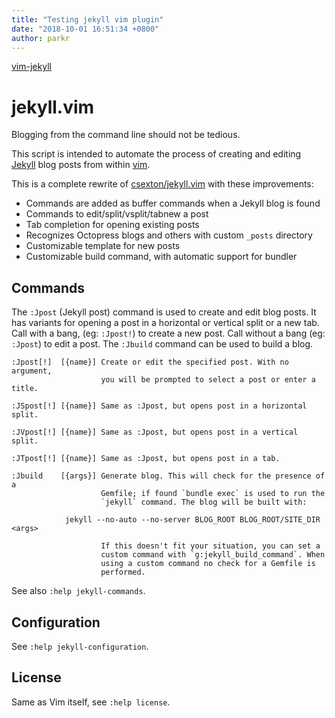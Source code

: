 ```yaml
---
title: "Testing jekyll vim plugin"
date: "2018-10-01 16:51:34 +0800"
author: parkr
---
```


[vim-jekyll](https://github.com/parkr/vim-jekyll)

# jekyll.vim

Blogging from the command line should not be tedious.

This script is intended to automate the process of creating and editing
[Jekyll](http://jekyllrb.com/) blog posts from within
[vim](http://www.vim.org/).

This is a complete rewrite of
[csexton/jekyll.vim](https://github.com/csexton/jekyll.vim/) with these
improvements:

* Commands are added as buffer commands when a Jekyll blog is found
* Commands to edit/split/vsplit/tabnew a post
* Tab completion for opening existing posts
* Recognizes Octopress blogs and others with custom `_posts` directory
* Customizable template for new posts
* Customizable build command, with automatic support for bundler

## Commands

The `:Jpost` (Jekyll post) command is used to create and edit blog posts. It
has variants for opening a post in a horizontal or vertical split or a new
tab. Call with a bang, (eg: `:Jpost!`) to create a new post. Call without a
bang (eg: `:Jpost`) to edit a post. The `:Jbuild` command can be used to build
a blog.

    :Jpost[!]  [{name}] Create or edit the specified post. With no argument,
                        you will be prompted to select a post or enter a title.

    :JSpost[!] [{name}] Same as :Jpost, but opens post in a horizontal split.

    :JVpost[!] [{name}] Same as :Jpost, but opens post in a vertical split.

    :JTpost[!] [{name}] Same as :Jpost, but opens post in a tab.

    :Jbuild    [{args}] Generate blog. This will check for the presence of a
                        Gemfile; if found `bundle exec` is used to run the
                        `jekyll` command. The blog will be built with:

                jekyll --no-auto --no-server BLOG_ROOT BLOG_ROOT/SITE_DIR <args>

                        If this doesn't fit your situation, you can set a
                        custom command with `g:jekyll_build_command`. When
                        using a custom command no check for a Gemfile is
                        performed.

See also `:help jekyll-commands`.

## Configuration

See `:help jekyll-configuration`.

## License

Same as Vim itself, see `:help license`.

